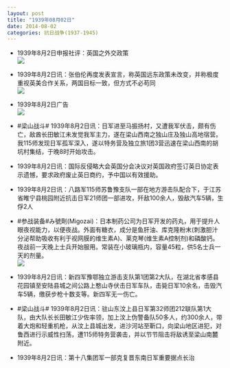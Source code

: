 ```yaml
---
layout: post
title: "1939年08月02日"
date: 2014-08-02
categories: 抗日战争(1937-1945)
---
```


<meta name="referrer" content="no-referrer" />

- 1939年8月2日申报社评：英国之外交政策 <br/><img src="https://ww3.sinaimg.cn/large/aca367d8jw1eiynlvs4ygj20s70xn1g9.jpg" />

- 1939年8月2日讯：张伯伦再度发表宣言，称英国远东政策未改变，并称极度重视英美合作关系，两国目标一致，但方式不必苟同 <br/><img src="https://ww3.sinaimg.cn/large/aca367d8jw1eiylvrkof4j208x0y87bo.jpg" />

- 1939年8月2日广告 <br/><img src="https://ww4.sinaimg.cn/large/aca367d8jw1eiyk52qcylj20kt0h6dl0.jpg" />

- #梁山战斗# 1939年8月2日讯：日军进至马振扬村，又遭我军伏击，颇有伤亡，敌酋长田敏江未发觉我军主力，遂在梁山西南之独山庄及独山高地宿营。我115师发现日军孤军深入，遂以特务营及独立旅1团3营迅速在梁山西南的胡坑村集结，于晚8时开始攻击。 

- 1939年8月2日讯：国际反侵略大会英国分会决议对英国政府签订英日协定表示遗憾，要求政府废止英日商约，予中国以有效援助。 

- 1939年8月2日讯：八路军115师苏鲁豫支队一部在地方游击队配合下，于江苏省睢宁县桃园附近抗击日军21师团一部进攻，歼敌100余人，毁敌汽车5辆，生俘2人 

- #参战装备#み號劑(Migozai)：日本制药公司为日军开发的药丸，用于提升人眼夜视能力，以便夜战。外面有糖衣，成分是鱼肝油、库克隆粉末(刺激胆汁分泌帮助吸收有利于视网膜的维生素A)、莱克琴(维生素A控制剂)和磷酸钙。夜战前一天晚上士兵开始服用。常装在小玻璃瓶内，容量45粒，供5名士兵一天的剂量。 <br/><img src="https://ww3.sinaimg.cn/large/aca367d8jw1eiy27txeioj20ci1pwajq.jpg" />

- 1939年8月2日讯：新四军豫鄂独立游击支队第1团第2大队，在湖北省孝感县花园镇至安陆县城之间公路上憨山寺伏击日军车队，击毙日军10余名，击毁汽车5辆，缴获步枪十数支等。新四军无一伤亡。 

- #梁山战斗# 1939年8月2日讯：驻山东汶上县日军第32师团212联队第1大队，由大队长长田敏江少佐率领，加上汶上伪警备队50多人，约300余人，带着大炮和轻重机枪，从汶上县城出发，进沙河站至靳口，向梁山地区进犯，对鲁西进行示威性扫荡，遭115师特务营袭击，并以节节阻击将敌诱至梁山南麓附近。 

- 1939年8月2日讯：第十八集团军一部克复晋东南日军重要据点长治 

